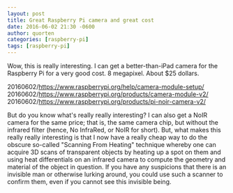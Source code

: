 ```yaml
---
layout: post
title: Great Raspberry Pi camera and great cost
date: 2016-06-02 21:30 -0600
author: quorten
categories: [raspberry-pi]
tags: [raspberry-pi]
---
```


Wow, this is really interesting.  I can get a better-than-iPad camera
for the Raspberry Pi for a very good cost.  8 megapixel.  About $25
dollars.

20160602/https://www.raspberrypi.org/help/camera-module-setup/  
20160602/https://www.raspberrypi.org/products/camera-module-v2/  
20160602/https://www.raspberrypi.org/products/pi-noir-camera-v2/

But do you know what's really really interesting?  I can also get a
NoIR camera for the same price; that is, the same camera chip, but
without the infrared filter (hence, No InfraRed, or NoIR for short).
But, what makes this really really interesting is that I now have a
really cheap way to do the obscure so-called "Scanning From Heating"
technique whereby one can acquire 3D scans of transparent objects by
heating up a spot on them and using heat differentials on an infrared
camera to compute the geometry and material of the object in question.
If you have any suspicions that there is an invisible man or otherwise
lurking around, you could use such a scanner to confirm them, even if
you cannot see this invisible being.
